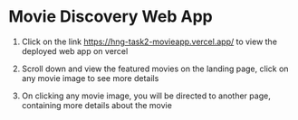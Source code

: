 # Movie Discovery Web App

1. Click on the link https://hng-task2-movieapp.vercel.app/ to view the deployed web app on vercel

2. Scroll down and view the featured movies on the landing page, click on any movie image to see more details

3. On clicking any movie image, you will be directed to another page, containing more details about the movie